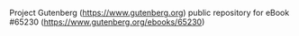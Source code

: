Project Gutenberg (https://www.gutenberg.org) public repository for
eBook #65230 (https://www.gutenberg.org/ebooks/65230)
